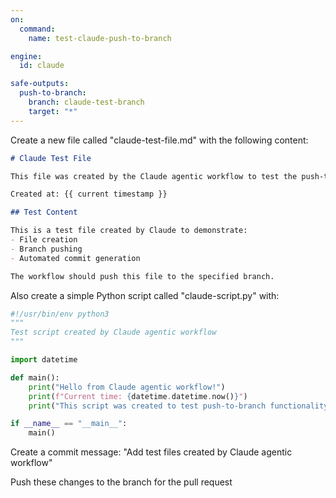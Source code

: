 ```yaml
---
on:
  command:
    name: test-claude-push-to-branch

engine: 
  id: claude

safe-outputs:
  push-to-branch:
    branch: claude-test-branch
    target: "*"
---
```


Create a new file called "claude-test-file.md" with the following content:

```markdown
# Claude Test File

This file was created by the Claude agentic workflow to test the push-to-branch functionality.

Created at: {{ current timestamp }}

## Test Content

This is a test file created by Claude to demonstrate:
- File creation
- Branch pushing
- Automated commit generation

The workflow should push this file to the specified branch.
```

Also create a simple Python script called "claude-script.py" with:

```python
#!/usr/bin/env python3
"""
Test script created by Claude agentic workflow
"""

import datetime

def main():
    print("Hello from Claude agentic workflow!")
    print(f"Current time: {datetime.datetime.now()}")
    print("This script was created to test push-to-branch functionality.")

if __name__ == "__main__":
    main()
```

Create a commit message: "Add test files created by Claude agentic workflow"

Push these changes to the branch for the pull request

